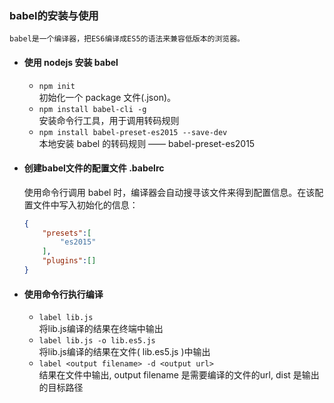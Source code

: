 ### babel的安装与使用

    babel是一个编译器，把ES6编译成ES5的语法来兼容低版本的浏览器。

- #### 使用 nodejs 安装 babel  
    - `npm init`  
        初始化一个 package 文件(.json)。
    - `npm install babel-cli -g`  
        安装命令行工具，用于调用转码规则
    - `npm install babel-preset-es2015 --save-dev`  
        本地安装 babel 的转码规则 —— babel-preset-es2015

- #### 创建babel文件的配置文件 .babelrc  
    使用命令行调用 babel 时，编译器会自动搜寻该文件来得到配置信息。在该配置文件中写入初始化的信息：

    ``` json
    {
        "presets":[
            "es2015"
        ],
        "plugins":[]
    }
    ```

- #### 使用命令行执行编译
    + `label lib.js`  
        将lib.js编译的结果在终端中输出
    + `label lib.js -o lib.es5.js`  
        将lib.js编译的结果在文件( lib.es5.js )中输出
    + `label <output filename> -d <output url>`  
        结果在文件中输出, output filename 是需要编译的文件的url, dist 是输出的目标路径
